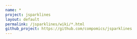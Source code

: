```yaml
---
name: *
project: jsparklines
layout: default
permalink: /jsparklines/wiki/*.html
github_project: https://github.com/compomics/jsparklines
---
```



